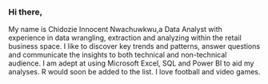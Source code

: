 ### Hi there,

My name is Chidozie Innocent Nwachuwkwu,a Data Analyst with experience in data wrangling, extraction and analyzing within the retail business space. I like to discover key trends and patterns, answer questions and communicate the insights to both technical and non-technical audience. I am adept at using  Microsoft Excel, SQL and Power BI to aid my analyses. R would soon be added to the list. I love football and video games.
